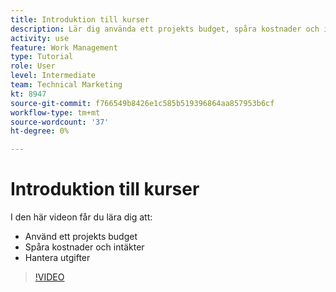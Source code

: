 ```yaml
---
title: Introduktion till kurser
description: Lär dig använda ett projekts budget, spåra kostnader och intäkter och hantera utgifter i [!DNL  Workfront].
activity: use
feature: Work Management
type: Tutorial
role: User
level: Intermediate
team: Technical Marketing
kt: 8947
source-git-commit: f766549b8426e1c585b519396864aa857953b6cf
workflow-type: tm+mt
source-wordcount: '37'
ht-degree: 0%

---
```


# Introduktion till kurser

I den här videon får du lära dig att:

* Använd ett projekts budget
* Spåra kostnader och intäkter
* Hantera utgifter

>[!VIDEO](https://video.tv.adobe.com/v/335207/?quality=12)
